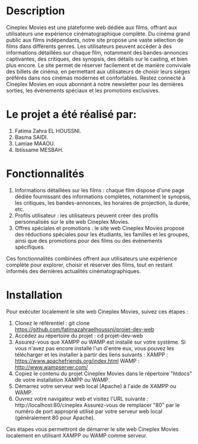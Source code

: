 # Description
Cineplex Movies est une plateforme web dédiée aux films, offrant aux utilisateurs une expérience cinématographique complète. Du cinéma grand public aux films indépendants, notre site propose une vaste sélection de films dans différents genres. Les utilisateurs peuvent accéder à des informations détaillées sur chaque film, notamment des bandes-annonces captivantes, des critiques, des synopsis, des détails sur le casting, et bien plus encore. Le site permet de réserver facilement et de manière conviviale des billets de cinéma, en permettant aux utilisateurs de choisir leurs sièges préférés dans nos cinémas modernes et confortables. Restez connecté à Cineplex Movies en vous abonnant à notre newsletter pour les dernières sorties, les événements spéciaux et les promotions exclusives. 

# Le projet a été réalisé par:
1. Fatima Zahra EL HOUSSNI.
2. Basma SAIDI.
3. Lamiae MAAOU.
4. Ibtissame MESBAH.


# Fonctionnalités
1. Informations détaillées sur les films : chaque film dispose d'une page dédiée fournissant des informations complètes, notamment le synopsis, les critiques, les bandes-annonces, les horaires de projection, la durée, etc.
2. Profils utilisateur : les utilisateurs peuvent créer des profils personnalisés sur le site web Cineplex Movies.
3. Offres spéciales et promotions : le site web Cineplex Movies propose des réductions spéciales pour les étudiants, les familles et les groupes, ainsi que des promotions pour des films ou des événements spécifiques.

Ces fonctionnalités combinées offrent aux utilisateurs une expérience complète pour explorer, choisir et réserver des films, tout en restant informés des dernières actualités cinématographiques.

# Installation
Pour exécuter localement le site web Cineplex Movies, suivez ces étapes :
1. Clonez le référentiel : git clone https://github.com/fatimazahraelhoussni/projet-dev-web
2. Accédez au répertoire du projet : cd projet-dev-web
3. Assurez-vous que XAMPP ou WAMP est installé sur votre système. Si vous n'avez pas encore installé l'un d'entre eux, vous pouvez les télécharger et les installer à partir des liens suivants :
XAMPP : https://www.apachefriends.org/index.html
WAMP : http://www.wampserver.com/
4. Copiez le contenu du projet Cineplex Movies dans le répertoire "htdocs" de votre installation XAMPP ou WAMP.
5. Démarrez votre serveur web local (Apache) à l'aide de XAMPP ou WAMP.
6. Ouvrez votre navigateur web et visitez l'URL suivante : http://localhost:80/cineplex
Assurez-vous de remplacer "80" par le numéro de port approprié utilisé par votre serveur web local (généralement 80 pour Apache).

Ces étapes vous permettront de démarrer le site web Cineplex Movies localement en utilisant XAMPP ou WAMP comme serveur.
